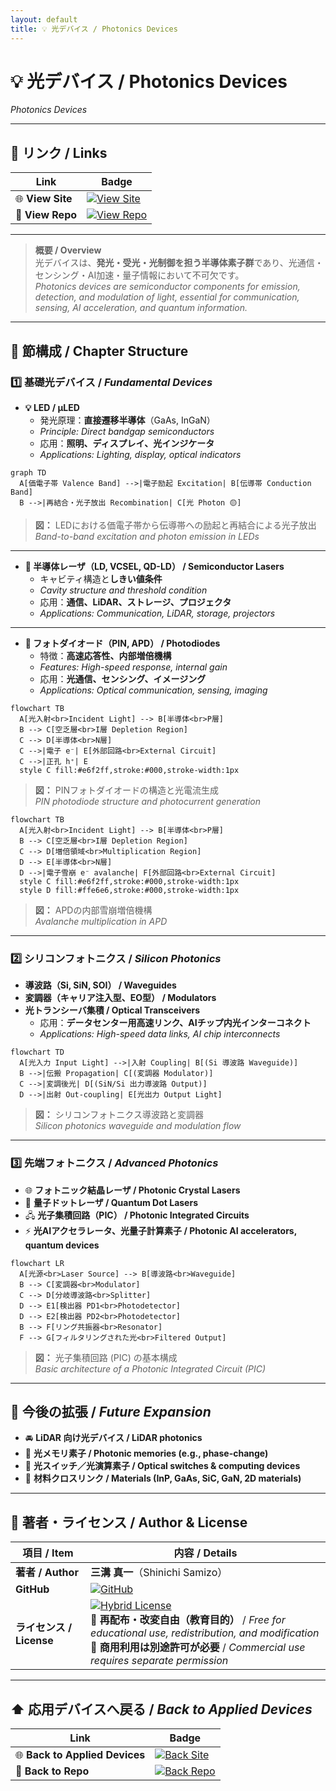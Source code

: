 ```yaml
---
layout: default
title: 💡 光デバイス / Photonics Devices
---
```


# 💡 光デバイス / Photonics Devices  
*Photonics Devices*

---

## 🔗 リンク / Links  

| Link | Badge |
|---|---|
| 🌐 **View Site** | [![View Site](https://img.shields.io/badge/View-Site-brightgreen?style=for-the-badge&logo=githubpages)](https://samizo-aitl.github.io/Edusemi-Plus/applied-devices/photonics-devices/) |
| 📂 **View Repo** | [![View Repo](https://img.shields.io/badge/View-Repo-blue?style=for-the-badge&logo=github)](https://github.com/Samizo-AITL/Edusemi-Plus/tree/main/applied-devices/photonics-devices) |

---

> **概要 / Overview**  
> 光デバイスは、**発光・受光・光制御を担う半導体素子群**であり、光通信・センシング・AI加速・量子情報において不可欠です。  
> *Photonics devices are semiconductor components for emission, detection, and modulation of light, essential for communication, sensing, AI acceleration, and quantum information.*

---

## 📖 節構成 / Chapter Structure  

### 1️⃣ 基礎光デバイス / *Fundamental Devices*

- **💡 LED / µLED**  
  - 発光原理：**直接遷移半導体**（GaAs, InGaN）  
  - *Principle: Direct bandgap semiconductors*  
  - 応用：**照明、ディスプレイ、光インジケータ**  
  - *Applications: Lighting, display, optical indicators*

```mermaid
graph TD
  A[価電子帯 Valence Band] -->|電子励起 Excitation| B[伝導帯 Conduction Band]
  B -->|再結合・光子放出 Recombination| C[光 Photon 🟡]
```

> **図：** LEDにおける価電子帯から伝導帯への励起と再結合による光子放出  
> *Band-to-band excitation and photon emission in LEDs*

---

- **🔦 半導体レーザ（LD, VCSEL, QD-LD） / Semiconductor Lasers**  
  - キャビティ構造と**しきい値条件**  
  - *Cavity structure and threshold condition*  
  - 応用：**通信、LiDAR、ストレージ、プロジェクタ**  
  - *Applications: Communication, LiDAR, storage, projectors*

---

- **📡 フォトダイオード（PIN, APD） / Photodiodes**  
  - 特徴：**高速応答性、内部増倍機構**  
  - *Features: High-speed response, internal gain*  
  - 応用：**光通信、センシング、イメージング**  
  - *Applications: Optical communication, sensing, imaging*

```mermaid
flowchart TB
  A[光入射<br>Incident Light] --> B[半導体<br>P層]
  B --> C[空乏層<br>I層 Depletion Region]
  C --> D[半導体<br>N層]
  C -->|電子 e⁻| E[外部回路<br>External Circuit]
  C -->|正孔 h⁺| E
  style C fill:#e6f2ff,stroke:#000,stroke-width:1px
```

> **図：** PINフォトダイオードの構造と光電流生成  
> *PIN photodiode structure and photocurrent generation*

```mermaid
flowchart TB
  A[光入射<br>Incident Light] --> B[半導体<br>P層]
  B --> C[空乏層<br>I層 Depletion Region]
  C --> D[増倍領域<br>Multiplication Region]
  D --> E[半導体<br>N層]
  D -->|電子雪崩 e⁻ avalanche| F[外部回路<br>External Circuit]
  style C fill:#e6f2ff,stroke:#000,stroke-width:1px
  style D fill:#ffe6e6,stroke:#000,stroke-width:1px
```

> **図：** APDの内部雪崩増倍機構  
> *Avalanche multiplication in APD*

---

### 2️⃣ シリコンフォトニクス / *Silicon Photonics*

- **導波路（Si, SiN, SOI） / Waveguides**  
- **変調器（キャリア注入型、EO型） / Modulators**  
- **光トランシーバ集積 / Optical Transceivers**  
  - 応用：**データセンター用高速リンク、AIチップ内光インターコネクト**  
  - *Applications: High-speed data links, AI chip interconnects*

```mermaid
flowchart TD
  A[光入力 Input Light] -->|入射 Coupling| B[(Si 導波路 Waveguide)]
  B -->|伝搬 Propagation| C[(変調器 Modulator)]
  C -->|変調後光| D[(SiN/Si 出力導波路 Output)]
  D -->|出射 Out-coupling| E[光出力 Output Light]
```

> **図：** シリコンフォトニクス導波路と変調器  
> *Silicon photonics waveguide and modulation flow*

---

### 3️⃣ 先端フォトニクス / *Advanced Photonics*

- 🌐 **フォトニック結晶レーザ / Photonic Crystal Lasers**  
- 🔬 **量子ドットレーザ / Quantum Dot Lasers**  
- 🖧 **光子集積回路（PIC） / Photonic Integrated Circuits**  
- ⚡ **光AIアクセラレータ、光量子計算素子 / Photonic AI accelerators, quantum devices**

```mermaid
flowchart LR
  A[光源<br>Laser Source] --> B[導波路<br>Waveguide]
  B --> C[変調器<br>Modulator]
  C --> D[分岐導波路<br>Splitter]
  D --> E1[検出器 PD1<br>Photodetector]
  D --> E2[検出器 PD2<br>Photodetector]
  B --> F[リング共振器<br>Resonator]
  F --> G[フィルタリングされた光<br>Filtered Output]
```

> **図：** 光子集積回路 (PIC) の基本構成  
> *Basic architecture of a Photonic Integrated Circuit (PIC)*

---

## 📌 今後の拡張 / *Future Expansion*
- 🚘 **LiDAR 向け光デバイス / LiDAR photonics**  
- 💾 **光メモリ素子 / Photonic memories (e.g., phase-change)**  
- 🔀 **光スイッチ／光演算素子 / Optical switches & computing devices**  
- 🧪 **材料クロスリンク / Materials (InP, GaAs, SiC, GaN, 2D materials)**  

---

## 👤 **著者・ライセンス / Author & License**

| **項目 / Item** | **内容 / Details** |
|-----------------|--------------------|
| **著者 / Author** | **三溝 真一**（Shinichi Samizo） |
| **GitHub** | [![GitHub](https://img.shields.io/badge/GitHub-Samizo--AITL-blue?style=for-the-badge&logo=github)](https://github.com/Samizo-AITL) |
| **ライセンス / License** | [![Hybrid License](https://img.shields.io/badge/license-Hybrid-blueviolet?style=for-the-badge)](../../../#-ライセンス--license) <br> 📖 **再配布・改変自由（教育目的）** / *Free for educational use, redistribution, and modification* <br> 💼 **商用利用は別途許可が必要** / *Commercial use requires separate permission* |

---

## ⬆️ 応用デバイスへ戻る / *Back to Applied Devices*

| Link | Badge |
|---|---|
| 🌐 **Back to Applied Devices** | [![Back Site](https://img.shields.io/badge/⬆️%20Back-Applied%20Devices-brightgreen?style=for-the-badge&logo=githubpages)](https://samizo-aitl.github.io/Edusemi-Plus/applied-devices/) |
| 📂 **Back to Repo** | [![Back Repo](https://img.shields.io/badge/⬆️%20Back-Repo-blue?style=for-the-badge&logo=github)](https://github.com/Samizo-AITL/Edusemi-Plus/tree/main/applied-devices) |
